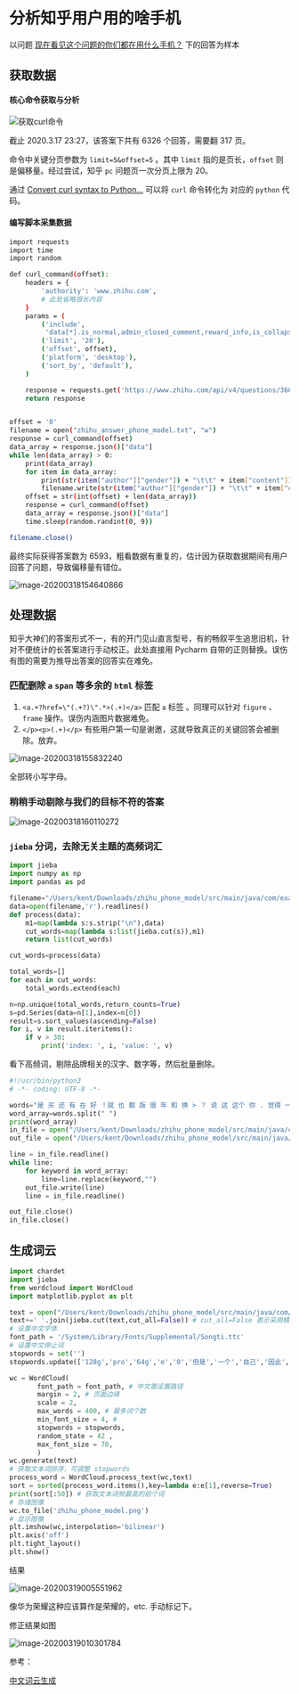 
# 分析知乎用户用的啥手机

以问题 [现在看见这个问题的你们都在用什么手机？](https://www.zhihu.com/question/368320511) 下的回答为样本

## 获取数据

#### 核心命令获取与分析

![获取curl命令](/img/image-20200317232408743.png)

截止 2020.3.17 23:27，该答案下共有 6326 个回答，需要翻 317 页。

命令中关键分页参数为 `limit=5&offset=5` 。其中 `limit` 指的是页长，`offset` 则是偏移量。经过尝试，知乎 `pc` 问题页一次分页上限为 20。

通过 [Convert curl syntax to Python...](https://curl.trillworks.com/#python) 可以将 `curl` 命令转化为 对应的 `python` 代码。

#### 编写脚本采集数据

```bash
import requests
import time
import random

def curl_command(offset):
    headers = {
        'authority': 'www.zhihu.com',
        # 此处省略很长内容
    }
    params = (
        ('include',
         'data[*].is_normal,admin_closed_comment,reward_info,is_collapsed,annotation_action,annotation_detail,collapse_reason,is_sticky,collapsed_by,suggest_edit,comment_count,can_comment,content,editable_content,voteup_count,reshipment_settings,comment_permission,created_time,updated_time,review_info,relevant_info,question,excerpt,relationship.is_authorized,is_author,voting,is_thanked,is_nothelp,is_labeled,is_recognized,paid_info,paid_info_content;data[*].mark_infos[*].url;data[*].author.follower_count,badge[*].topics'),
        ('limit', '20'),
        ('offset', offset),
        ('platform', 'desktop'),
        ('sort_by', 'default'),
    )

    response = requests.get('https://www.zhihu.com/api/v4/questions/368320511/answers', headers=headers, params=params)
    return response


offset = '0'
filename = open("zhihu_answer_phone_model.txt", "w")
response = curl_command(offset)
data_array = response.json()["data"]
while len(data_array) > 0:
    print(data_array)
    for item in data_array:
        print(str(item["author"]["gender"]) + "\t\t" + item["content"])
        filename.write(str(item["author"]["gender"]) + "\t\t" + item["content"] + "\n")
    offset = str(int(offset) + len(data_array))
    response = curl_command(offset)
    data_array = response.json()["data"]
    time.sleep(random.randint(0, 9))

filename.close()

```

最终实际获得答案数为 6593，粗看数据有重复的，估计因为获取数据期间有用户回答了问题，导致偏移量有错位。

![image-20200318154640866](/img/image-20200318154640866.png)

##  处理数据

知乎大神们的答案形式不一，有的开门见山直言型号，有的畅叙平生追思旧机，针对不便统计的长答案进行手动校正。此处直接用 Pycharm 自带的正则替换。误伤有图的需要为推导出答案的回答实在难免。

### 匹配删除 `a` `span` 等多余的 `html` 标签

1. `<a.+?href=\"(.+?)\".*>(.+)</a>` 匹配 `a` 标签 。同理可以针对  `figure` 、`frame` 操作。误伤内涵图片数据难免。
2.  `</p><p>(.+)</p>`  有些用户第一句是谢邀，这就导致真正的关键回答会被删除。放弃。

![image-20200318155832240](/img/image-20200318155832240.png)

全部转小写字母。

### 稍稍手动剔除与我们的目标不符的答案

![image-20200318160110272](/img/image-20200318160110272.png)

### `jieba` 分词，去除无关主题的高频词汇

```python
import jieba
import numpy as np
import pandas as pd

filename="/Users/kent/Downloads/zhihu_phone_model/src/main/java/com/example/zhihu_phone_model/zhihu_answer_phone_model_shorten.txt"
data=open(filename,'r').readlines()
def process(data):
    m1=map(lambda s:s.strip("\n"),data)
    cut_words=map(lambda s:list(jieba.cut(s)),m1)
    return list(cut_words)

cut_words=process(data)

total_words=[]
for each in cut_words:
    total_words.extend(each)

n=np.unique(total_words,return_counts=True)
s=pd.Series(data=n[1],index=n[0])
result=s.sort_values(ascending=False)
for i, v in result.iteritems():
    if v > 30:
        print('index: ', i, 'value: ', v)

```

看下高频词，剔除品牌相关的汉字、数字等，然后批量删除。

```python
#!/usr/bin/python3
# -*- coding: UTF-8 -*-

words="是 买 还 有 在 好 ！就 也 都 版 很 年 和 换 > ？ 说 这 这个 你 . 觉得 一直 挺 自己 什么 但是 过 多 吧 月 一年 错 快 有点 使 卡 三年 它 已经 吗 < 性价比 因为 要 刚 系列 啊 入手 ) 比较 被 再 再战 上 机 拍照 看 人 流畅 够 又 屏 还有 但 知道 学生 最 准备 回答 个人 开始 太 得 指纹 = ; 打算 个 等 哈哈哈 后 当时 一部 国产 ‍ 话 真香 打游戏 后悔 出 然后 去 性能 可能 体验 高 所以 游戏 想换 黑色 其 让 党 好看 支持 主要 比 王者 打 钱 摔 中 一样 非常 虽然 高考 满 还行 出来 哈哈 依然 ： 白色 看到 便宜 香 老 下 应该 推荐 而且 二手 之后 平板 ～ 版本 旗舰 差 工作 美版 暑假 本人 坏 做 呢 主力 一次lus 手持 方便 还错 换个 们 穷 如果 玩 习惯 其实 以前 型号 毕竟 四年 电量 玩游戏 户 坚持 那 品牌 正在 起来 确实 掉 智能 九 哦 几年 为什么 备机 机子 像素 左右 只有 配置 发热 送 本来 吃 最近 最后 更新 运行 一台 超级 : 拥有 路过 行 依 花 刚刚 完全 质量 需求 刚出 刚买 算 一定 方面 发布 真 鸡 或者 买个 半 表示 那个 后来 今年 全面 来说 适合 原因 以后 结果 作为 当年 谁 那种 贼 充 狗头 重要 ️颜值 为啥 当初 只能 米粉 有时候 淘宝 各种 月份 那么 至今 加 这部 偶尔 里 只 前买 曲面 无 毛病 无聊 购买 一天 还好 无线 这想 手里 差多 换机 基本 好像 好几年 有些 要求 两个 最好 一般 红色 家里 一批 骁龙 是 买 还 有 在 好 ！就 也 都 版 很 年 和 换 到 能 说 这 个 你 觉得 一直 挺 自己 什么 但是 过 多 时候 想 喜欢 月 一年 快 有点 已经 吗 他 它 性价比 系列 啊 入手 目前 手持 跟 一次 呢 本人 暑假 差 工作 版本 ～ 二手 平板 之后 而且 爱 推荐 摄像头 日常 功能 怎么 把 应该 老 下"
word_array=words.split(" ")
print(word_array)
in_file = open("/Users/kent/Downloads/zhihu_phone_model/src/main/java/com/example/zhihu_phone_model/zhihu_answer_phone_model_shorten.txt", "r")
out_file = open("/Users/kent/Downloads/zhihu_phone_model/src/main/java/com/example/zhihu_phone_model/zhihu_aswer_purified.txt",'w')

line = in_file.readline()
while line:
    for keyword in word_array:
        line=line.replace(keyword,"")
    out_file.write(line)
    line = in_file.readline()

out_file.close()
in_file.close()
```

## 生成词云

```python
import chardet
import jieba
from wordcloud import WordCloud
import matplotlib.pyplot as plt

text = open("/Users/kent/Downloads/zhihu_phone_model/src/main/java/com/example/zhihu_phone_model/zhihu_aswer_purified.txt").read()
text+=' '.join(jieba.cut(text,cut_all=False)) # cut_all=False 表示采用精确模式
# 设置中文字体
font_path = '/System/Library/Fonts/Supplemental/Songti.ttc'
# 设置中文停止词
stopwords = set('')
stopwords.update(['128g','pro','64g','e','0','但是','一个','自己','因此','没有','很多','可以','这个','虽然','因为','这样','已经','现在','一些','比如','不是','当然','可能','如果','就是','同时','比如','这些','必须','由于','而且','并且','他们'])

wc = WordCloud(
       font_path = font_path, # 中文需设置路径
       margin = 2, # 页面边缘
       scale = 2,
       max_words = 400, # 最多词个数
       min_font_size = 4, #
       stopwords = stopwords,
       random_state = 42 ,
       max_font_size = 70,
       )
wc.generate(text)
# 获取文本词排序，可调整 stopwords
process_word = WordCloud.process_text(wc,text)
sort = sorted(process_word.items(),key=lambda e:e[1],reverse=True)
print(sort[:50]) # 获取文本词频最高的前个词
# 存储图像
wc.to_file('zhihu_phone_model.png')
# 显示图像
plt.imshow(wc,interpolation='bilinear')
plt.axis('off')
plt.tight_layout()
plt.show()
```

结果

![image-20200319005551962](/img/image-20200319005551962.png)

像华为荣耀这种应该算作是荣耀的，etc. 手动标记下。

修正结果如图

![image-20200319010301784](/img/image-20200319010301784.png)



参考：

[中文词云生成](https://cloud.tencent.com/developer/article/1373142)

